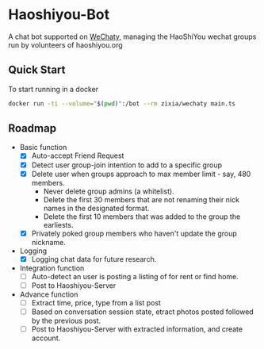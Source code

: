 # Haoshiyou-Bot
A chat bot supported on [WeChaty](http://blog.wechaty.io),
managing the HaoShiYou wechat groups run by volunteers of haoshiyou.org

## Quick Start
To start running in a docker

```bash
docker run -ti --volume="$(pwd)":/bot --rm zixia/wechaty main.ts
```

## Roadmap

* Basic function 
  - [X] Auto-accept Friend Request
  - [X] Detect user group-join intention to add to a specific group
  - [X] Delete user when groups approach to max member limit - say, 480 members.
      - Never delete group admins (a whitelist).
      - Delete the first 30 members that are not renaming their nick names in the 
        designated format.
      - Delete the first 10 members that was added to the group the earliests.
  - [X] Privately poked group members who haven't update the group nickname.

* Logging
  - [X] Logging chat data for future research.
 
* Integration function
  - [ ] Auto-detect an user is posting a listing of for rent or find home.
  - [ ] Post to Haoshiyou-Server

* Advance function
  - [ ] Extract time, price, type from a list post
  - [ ] Based on conversation session state, etract photos posted followed 
        by the previous post.
  - [ ] Post to Haoshiyou-Server with extracted information, and create account.
